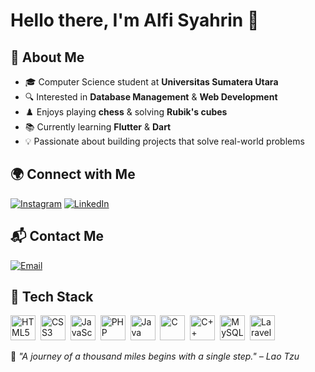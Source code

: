 # Hello there, I'm Alfi Syahrin 👋  

## 📌 **About Me**  
- 🎓 Computer Science student at **Universitas Sumatera Utara**  
- 🔍 Interested in **Database Management** & **Web Development**  
- ♟️ Enjoys playing **chess** & solving **Rubik's cubes**  
- 📚 Currently learning **Flutter** & **Dart**  
- 💡 Passionate about building projects that solve real-world problems  

## 🌍 **Connect with Me**  
[![Instagram](https://img.shields.io/badge/Instagram-Profile-pink?style=flat&logo=instagram)](https://www.instagram.com/a.syhrnn_21/)  [![LinkedIn](https://img.shields.io/badge/LinkedIn-Profile-blue?style=flat&logo=linkedin)](https://www.linkedin.com/in/alfi-syahrinn21/)  


## 📬 **Contact Me**  
[![Email](https://img.shields.io/badge/Email-Contact-red?style=flat&logo=gmail)](mailto:alfioke7@gmail.com)  

## 🚀 **Tech Stack**  
<p align="left">
  <img src="https://cdn.jsdelivr.net/gh/devicons/devicon/icons/html5/html5-original.svg" title="HTML5" alt="HTML5" width="40" height="40"/>&nbsp;
  <img src="https://cdn.jsdelivr.net/gh/devicons/devicon/icons/css3/css3-original.svg" title="CSS3" alt="CSS3" width="40" height="40"/>&nbsp;
  <img src="https://cdn.jsdelivr.net/gh/devicons/devicon/icons/javascript/javascript-original.svg" title="JavaScript" alt="JavaScript" width="40" height="40"/>&nbsp;
  <img src="https://cdn.jsdelivr.net/gh/devicons/devicon/icons/php/php-original.svg" title="PHP" alt="PHP" width="40" height="40"/>&nbsp;
  <img src="https://cdn.jsdelivr.net/gh/devicons/devicon/icons/java/java-original.svg" title="Java" alt="Java" width="40" height="40"/>&nbsp;
  <img src="https://cdn.jsdelivr.net/gh/devicons/devicon/icons/c/c-original.svg" title="C" alt="C" width="40" height="40"/>&nbsp;
  <img src="https://cdn.jsdelivr.net/gh/devicons/devicon/icons/cplusplus/cplusplus-original.svg" title="C++" alt="C++" width="40" height="40"/>&nbsp;
  <img src="https://cdn.jsdelivr.net/gh/devicons/devicon/icons/mysql/mysql-original.svg" title="MySQL" alt="MySQL" width="40" height="40"/>&nbsp;
  <img src="https://cdn.jsdelivr.net/gh/devicons/devicon/icons/laravel/laravel-original.svg" title="Laravel" alt="Laravel" width="40" height="40"/>&nbsp;
</p>


📌 *"A journey of a thousand miles begins with a single step." – Lao Tzu*  
